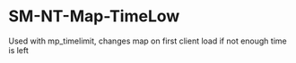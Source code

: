 # SM-NT-Map-TimeLow
Used with mp_timelimit, changes map on first client load if not enough time is left
